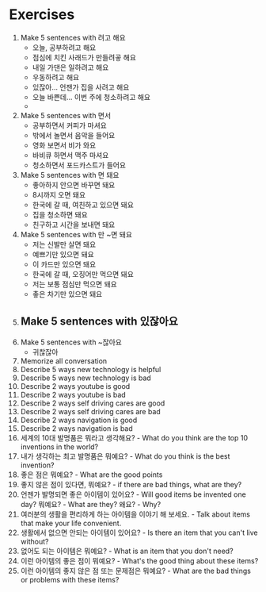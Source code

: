 # Exercises
1. Make 5 sentences with 려고 해요
    - 오늘, 공부하려고 해요
    - 점심에 치킨 사래드가 만들려곻 해요
    - 내일 가댄은 일하려고 해요
    - 우동하려고 해요
    - 있잖아... 언잰가 집을 사려고 해요
    - 오늘 바쁜데... 이번 주에 청소하려고 해요
    - 
2. Make 5 sentences with 면서
    - 공부하면서 커피가 마셔요
    - 밖에서 놀면서 음악을 들어요
    - 영화 보면서 비가 와요
    - 바비큐 하면서 맥주 마셔요
    - 청소하면서 포드카스트가 들어요
3. Make 5 sentences with 면 돼요
    - 좋아하지 안으면 바꾸면 돼요
    - 8시까지 오면 돼요
    - 한국에 갈 때, 여친하고 있으면 돼요
    - 집을 청소하면 돼요
    - 친구하고 시간을 보내면 돼요
5. Make 5 sentences with 만 ~면 돼요
    - 저는 신발만 살면 돼요
    - 예쁘기만 있으면 돼요
    - 이 카드만 있으면 돼요
    - 한국에 갈 때, 오징어만 먹으면 돼요
    - 저는 보통 점심만 먹으면 돼요
    - 촣은 차기만 있으면 돼요
6. Make 5 sentences with 있잖아요
    - 
7. Make 5 sentences with ~잖아요
    - 귀찮잖아
8. Memorize all conversation
9. Describe 5 ways new technology is helpful
10. Describe 5 ways new technology is bad
11. Describe 2 ways youtube is good
12. Describe 2 ways youtube is bad
13. Describe 2 ways self driving cares are good
14. Describe 2 ways self driving cares are bad
15. Describe 2 ways navigation is good
16. Describe 2 ways navigation is bad
17. 세계의 10대 발명품은 뭐라고 생각해요? - What do you think are the top 10 inventions in the world?
18. 내가 생각하는 최고 발명품은 뭐예요? - What do you think is the best invention?
19. 좋은 점은 뭐예요? - What are the good points
20. 좋지 않은 점이 있다면, 뭐예요? - if there are bad things, what are they?
21. 언젠가 발명되면 좋은 아이템이 있어요?  - Will good items be invented one day?
   뭐예요? - What are they?
   왜요? - Why?
22. 여러분의 생활을 편리하게 하는 아이템을 이야기 해 보세요. - Talk about items that make your life convenient.
23. 생활에서 없으면 안되는 아이템이 있어요? - Is there an item that you can't live without? 
24. 없어도 되는 아이템은 뭐예요? - What is an item that you don't need?
25. 이런 아이템의 좋은 점이 뭐예요? - What's the good thing about these items?
26. 이런 아이템의 좋지 않은 점 또는 문제점은 뭐예요? - What are the bad things or problems with these items?